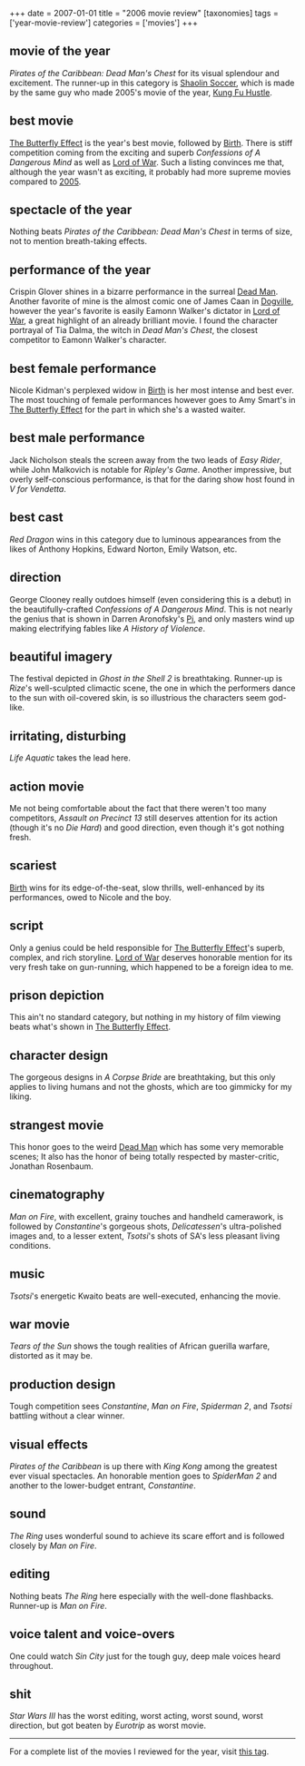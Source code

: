 +++
date = 2007-01-01
title = "2006 movie review"
[taxonomies]
tags = ['year-movie-review']
categories = ['movies']
+++

## movie of the year

*Pirates of the Caribbean: Dead Man's Chest* for its visual splendour
and excitement. The runner-up in this category is [Shaolin Soccer],
which is made by the same guy who made 2005's movie of the year, [Kung
Fu Hustle].

## best movie

[The Butterfly Effect] is the year's best movie, followed by [Birth].
There is stiff competition coming from the exciting and superb
*Confessions of A Dangerous Mind* as well as [Lord of War]. Such a
listing convinces me that, although the year wasn't as exciting, it
probably had more supreme movies compared to [2005].

## spectacle of the year

Nothing beats *Pirates of the Caribbean: Dead Man's Chest* in terms of
size, not to mention breath-taking effects.

## performance of the year

Crispin Glover shines in a bizarre performance in the surreal [Dead
Man]. Another favorite of mine is the almost comic one of James Caan in
[Dogville], however the year's favorite is easily Eamonn Walker's
dictator in [Lord of War], a great highlight of an already brilliant
movie. I found the character portrayal of Tia Dalma, the witch in *Dead
Man's Chest*, the closest competitor to Eamonn Walker's character.

## best female performance

Nicole Kidman's perplexed widow in [Birth] is her most intense and best
ever. The most touching of female performances however goes to Amy
Smart's in [The Butterfly Effect] for the part in which she's a wasted
waiter.

## best male performance

Jack Nicholson steals the screen away from the two leads of *Easy
Rider*, while John Malkovich is notable for *Ripley's Game*. Another
impressive, but overly self-conscious performance, is that for the
daring show host found in *V for Vendetta*.

## best cast

*Red Dragon* wins in this category due to luminous appearances from the
likes of Anthony Hopkins, Edward Norton, Emily Watson, etc.

## direction

George Clooney really outdoes himself (even considering this is a debut)
in the beautifully-crafted *Confessions of A Dangerous Mind*. This is
not nearly the genius that is shown in Darren Aronofsky's [Pi], and
only masters wind up making electrifying fables like *A History of
Violence*.

## beautiful imagery

The festival depicted in *Ghost in the Shell 2* is breathtaking.
Runner-up is *Rize*'s well-sculpted climactic scene, the one in which
the performers dance to the sun with oil-covered skin, is so illustrious
the characters seem god-like.

## irritating, disturbing

*Life Aquatic* takes the lead here.

## action movie

Me not being comfortable about the fact that there weren't too many
competitors, *Assault on Precinct 13* still deserves attention for its
action (though it's no *Die Hard*) and good direction, even though
it's got nothing fresh.

## scariest

[Birth] wins for its edge-of-the-seat, slow thrills, well-enhanced by
its performances, owed to Nicole and the boy.

## script

Only a genius could be held responsible for [The Butterfly Effect]'s
superb, complex, and rich storyline. [Lord of War] deserves honorable
mention for its very fresh take on gun-running, which happened to be a
foreign idea to me.

## prison depiction

This ain't no standard category, but nothing in my history of film
viewing beats what's shown in [The Butterfly Effect].

## character design

The gorgeous designs in *A Corpse Bride* are breathtaking, but this only
applies to living humans and not the ghosts, which are too gimmicky for
my liking.

## strangest movie

This honor goes to the weird [Dead Man] which has some very memorable
scenes; It also has the honor of being totally respected by
master-critic, Jonathan Rosenbaum.

## cinematography

*Man on Fire*, with excellent, grainy touches and handheld camerawork,
is followed by *Constantine*'s gorgeous shots, *Delicatessen*'s
ultra-polished images and, to a lesser extent, *Tsotsi*'s shots of
SA's less pleasant living conditions.

## music

*Tsotsi*'s energetic Kwaito beats are well-executed, enhancing the
movie.

## war movie

*Tears of the Sun* shows the tough realities of African guerilla
warfare, distorted as it may be.

## production design

Tough competition sees *Constantine*, *Man on Fire*, *Spiderman 2*, and
*Tsotsi* battling without a clear winner.

## visual effects

*Pirates of the Caribbean* is up there with *King Kong* among the
greatest ever visual spectacles. An honorable mention goes to *SpiderMan
2* and another to the lower-budget entrant, *Constantine*.

## sound

*The Ring* uses wonderful sound to achieve its scare effort and is
followed closely by *Man on Fire*.

## editing

Nothing beats *The Ring* here especially with the well-done flashbacks.
Runner-up is *Man on Fire*.

## voice talent and voice-overs

One could watch *Sin City* just for the tough guy, deep male voices
heard throughout.

## shit

*Star Wars III* has the worst editing, worst acting, worst sound, worst
direction, but got beaten by *Eurotrip* as worst movie.

---

For a complete list of the movies I reviewed for the year, visit [this tag].

[Shaolin Soccer]: @/shaolin-soccer-2001.md
[Kung Fu Hustle]: @/kung-fu-hustle-2004.md
[The Butterfly Effect]: @/the-butterfly-effect-2004.md
[Birth]: @/birth.md
[Lord of War]: @/lord-of-war-2005.md
[2005]: @/2005-movie-review.md
[Dead Man]: @/dead-man-1995.md
[Dogville]: @/dogville-2003.md
[Pi]: @/pi-1997.md
[this tag]: http://tshepang.github.io/tags/2006-movie
